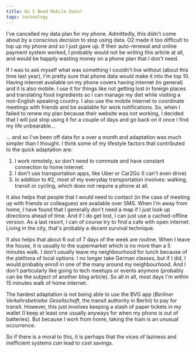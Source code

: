 ```yaml
---
title: Do I Need Mobile Data?
tags: technology
---
```


I've cancelled my data plan for my phone.
Admittedly, this didn't come about by a conscious decision to stop using data.
O2 made it too difficult to top up my phone and so I just gave up.
If their auto-renewal and online payment system worked, 
I probably would not be writing this article at all, 
and would be happily wasting money on a phone plan that I don't need.

If I was to ask myself what was something I couldn't live without 
(about this time last year),
I'm pretty sure that phone data would make it into the top 10.
Having internet available on my phone 
covers having internet (in general) and it is also mobile.
I use it for things like not getting lost in foreign places
and translating food ingredients so I can manage my diet 
while visiting a non-English speaking country.
I also use the mobile internet to coordinate meetings with friends 
and be available for work notifications.
So, when I failed to renew my plan because their website was not working,
I decided that I will just stop using it for a couple of days
and go back on it once I find my life unbearable...

... and so I've been off data for a over a month
and adaptation was much simpler than I thought.
I think some of my lifestyle factors that contributed to the quick adaptation are:

1. I work remotely, so don't need to commute and have constant connection to home internet.
2. I don't use transportation apps, like Uber or Car2Go (I can't even drive)
3. In addition to #2, most of my everyday transportation involves: walking, transit or cycling,
which does not require a phone at all.

It also helps that people that I would need to contact 
(in the case of meeting up with friends or colleagues) 
are available over SMS.
When I'm away from home, 
I have found that I generally don't need a map if I just look up directions ahead of time.
And if I do get lost, I can just use a cached-offline version.
As a last resort, I can of course try to find a cafe with open internet.
Living in the city, that's probably a decent survival technique.

It also helps that about 6 out of 7 days of the week are routine.
When I leave the house, it is usually to the supermarket
which is no more than a 5 minutes walk.
I don't usually leave my neighbourhood for lunch 
because of the plethora of local options. 
I no longer take German classes, but if I did,
I would probably enroll in one of the many around my neighbourhood.
And I don't particularly like going to tech meetups or events anymore
(probably can be the subject of another blog article).
So all in all, most days I'm within 15 minutes walk of home internet.

The hardest adaptation is not being able to use the BVG app
(*Berliner Verkehrsbetriebe Gesellschaft*, the transit authority in Berlin)
to pay for transit.
However, this just involves keeping a stash of paper tickets in my wallet
(I keep at least one usually anyways for when my phone is out of batteries).
But because I work from home, taking the train is an unusual occurrence.

So if there is a moral to this, 
it is perhaps that the vices of laziness and inefficient systems 
*can* lead to cost savings.
